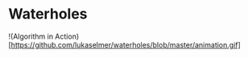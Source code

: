 # Waterholes

!(Algorithm in Action)[https://github.com/lukaselmer/waterholes/blob/master/animation.gif]
